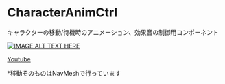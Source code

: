 # CharacterAnimCtrl
キャラクターの移動/待機時のアニメーション、効果音の制御用コンポーネント

[![IMAGE ALT TEXT HERE](http://img.youtube.com/vi/Qmo5yu-XrLQ/0.jpg)](http://www.youtube.com/watch?v=Qmo5yu-XrLQ)

[Youtube](https://www.youtube.com/watch?v=Qmo5yu-XrLQ)

*移動そのものはNavMeshで行っています
